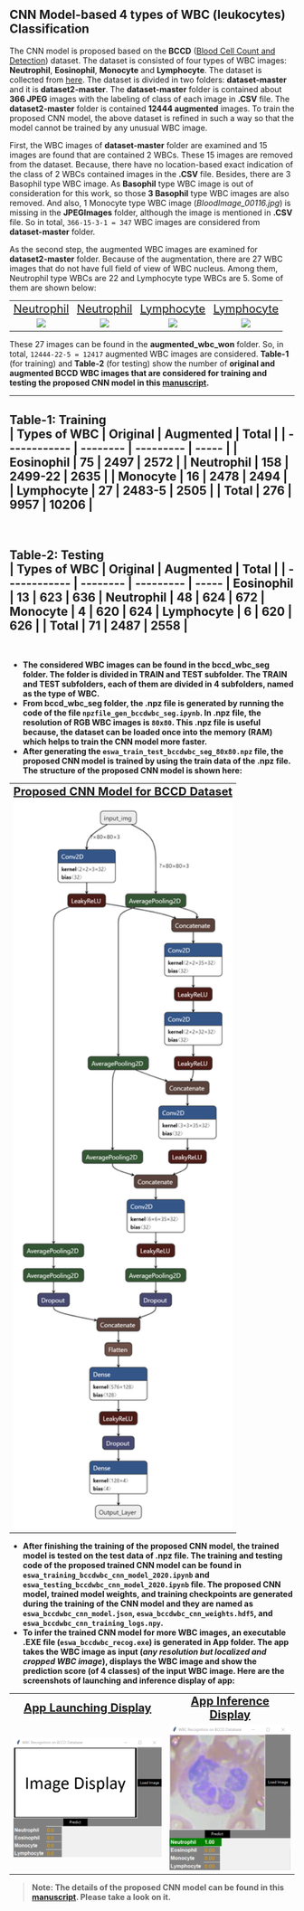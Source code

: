## CNN Model-based 4 types of WBC (leukocytes) Classification
The CNN model is proposed based on the __BCCD__ ([Blood Cell Count and Detection](https://github.com/Shenggan/BCCD_Dataset "BCCD")) dataset. The dataset is consisted of four types of WBC images: __Neutrophil__, __Eosinophil__, __Monocyte__ and __Lymphocyte__. The dataset is collected from [here](https://www.kaggle.com/paultimothymooney/blood-cells/ "Blood Cell Images"). The dataset is divided in two folders: __dataset-master__ and it is __dataset2-master__. The __dataset-master__ folder is contained about <b>366 JPEG</b> images with the labeling of class of each image in <b>.CSV</b> file. The <b>dataset2-master</b> folder is contained <b>12444 augmented</b> images. To train the proposed CNN model, the above dataset is refined in such a way so that the model cannot be trained by any unusual WBC image.

First, the WBC images of <b>dataset-master</b> folder are examined and 15 images are found that are contained 2 WBCs. These 15 images are removed from the dataset. Because, there have no location-based exact indication of the class of 2 WBCs contained images in the <b>.CSV</b> file. Besides, there are 3 Basophil type WBC image. As <b>Basophil</b> type WBC image is out of consideration for this work, so those <b>3 Basophil</b> type WBC images are also removed. And also, 1 Monocyte type WBC image (<i>BloodImage_00116.jpg</i>) is missing in the <b>JPEGImages</b> folder, although the image is mentioned in <b>.CSV</b> file. So in total, `366-15-3-1 = 347` WBC images are considered from <b>dataset-master</b> folder.

As the second step, the augmented WBC images are examined for <b>dataset2-master</b> folder. Because of the augmentation, there are 27 WBC images that do not have full field of view of WBC nucleus. Among them, Neutrophil type WBCs are 22 and Lymphocyte type WBCs are 5. Some of them are shown below:
<table>
  <tr align="center" valign="center">
    <td><span style="font-size: 15pt;"><ins>Neutrophil</ins></span></td>
    <td><span style="font-size: 15pt;"><ins>Neutrophil</ins></span></td>
    <td><span style="font-size: 15pt;"><ins>Lymphocyte</ins></span></td>
    <td><span style="font-size: 15pt;"><ins>Lymphocyte</ins></span></td>
  </tr>
  <tr align="center" valign="center">
    <td><img src="G:\My Drive\My_Github_Repo\An-Automatic-Nucleus-Segmentation-and-CNN-Model-based-Classification-Method-of-White-Blood-Cell\wbc_classify_cnn_model\augmented_wbc_won\Neutrophil_WON\_23_654.jpeg" style="width:100%"></td>
    <td><img src="G:\My Drive\My_Github_Repo\An-Automatic-Nucleus-Segmentation-and-CNN-Model-based-Classification-Method-of-White-Blood-Cell\wbc_classify_cnn_model\augmented_wbc_won\Neutrophil_WON\_141_7403.jpeg" style="width:100%"></td>
    <td><img src="G:\My Drive\My_Github_Repo\An-Automatic-Nucleus-Segmentation-and-CNN-Model-based-Classification-Method-of-White-Blood-Cell\wbc_classify_cnn_model\augmented_wbc_won\Lymphocyte_WON\_18_5780.jpeg" style="width:100%"></td>
    <td><img src="G:\My Drive\My_Github_Repo\An-Automatic-Nucleus-Segmentation-and-CNN-Model-based-Classification-Method-of-White-Blood-Cell\wbc_classify_cnn_model\augmented_wbc_won\Lymphocyte_WON\_5_9697.jpeg" style="width:100%"></td>
  </tr>
</table>

These 27 images can be found in the <b>augmented_wbc_won</b> folder. So, in total, `12444-22-5 = 12417` augmented WBC images are considered.  <b>Table-1</b> (for training) and <b>Table-2</b> (for testing) show the number of <b>original<b> and <b>augmented BCCD</b> WBC images that are considered for training and testing the proposed CNN model in this [manuscript](https://www.sciencedirect.com/science/article/abs/pii/S0957417420300373 "An Automatic Nucleus Segmentation and CNN Model based Classification Method of White Blood Cell").

---
Table-1: <b>Training</b>
<br>
| Types of WBC | Original | Augmented | Total |
| ------------ | -------- | --------- | ----- |
| Eosinophil	  | 75       | 2497      | 2572  |
| Neutrophil	  | 158      | 2499-22   | 2635  |
| Monocyte	    | 16       | 2478      | 2494  |
| Lymphocyte	  | 27       | 2483-5    | 2505  |
| <b>Total</b> | 276      | 9957      | 10206 |
---
<br>

Table-2: __Testing__
<br>
| Types of WBC | Original | Augmented | Total |
| ------------ | -------- | --------- | ----- |
Eosinophil	    | 13       | 623       | 636   | 
Neutrophil	    | 48       | 624       | 672   |
Monocyte	      | 4        | 620       | 624   |
Lymphocyte	    | 6        | 620       | 626   |
| __Total__    | 71       | 2487      | 2558  |
---
<br>

* The considered WBC images can be found in the <b>bccd_wbc_seg</b> folder. The folder is divided in <b>TRAIN</b> and <b>TEST</b> subfolder. The <b>TRAIN</b> and <b>TEST</b> subfolders, each of them are divided in 4 subfolders, named as the type of WBC.
* From <b>bccd_wbc_seg</b> folder, the <b>.npz</b> file is generated by running the code of the file `npzfile_gen_bccdwbc_seg.ipynb`. In <b>.npz</b> file, the resolution of RGB WBC images is `80x80`. This <b>.npz</b> file is useful because, the dataset can be loaded once into the memory (RAM) which helps to train the CNN model more faster.
* After generating the `eswa_train_test_bccdwbc_seg_80x80.npz` file, the proposed CNN model is trained by using the train data of the <b>.npz</b> file. The structure of the proposed CNN model is shown here:
<table>
  <tr align="center" valign="center">
    <td><span style="font-size: 15pt;"><ins>Proposed CNN Model for BCCD Dataset</ins></span></td>
  </tr>
  <tr align="center" valign="center">
    <td><img src="eswa_bccd_wbccnn_model.png" style="width:100%"></td>
  </tr>
</table>

* After finishing the training of the proposed CNN model, the trained model is tested on the test data of <b>.npz</b> file. The training and testing code of the proposed trained CNN model can be found in `eswa_training_bccdwbc_cnn_model_2020.ipynb` and `eswa_testing_bccdwbc_cnn_model_2020.ipynb` file. The proposed CNN model, trained model weights, and training checkpoints are generated during the training of the CNN model and they are named as `eswa_bccdwbc_cnn_model.json`, `eswa_bccdwbc_cnn_weights.hdf5`, and `eswa_bccdwbc_cnn_training_logs.npy`.
* To infer the trained CNN model for more WBC images, an executable <b>.EXE</b> file (`eswa_bccdwbc_recog.exe`) is generated in <b>App</b> folder. The app takes the WBC image as input (<i>any resolution but localized and cropped WBC image</i>), displays the WBC image and show the prediction score (of 4 classes) of the input WBC image. Here are the screenshots of launching and inference display of app:
<table>
  <tr align="center" valign="center">
    <td><span style="font-size: 15pt;"><ins>App Launching Display</ins></span></td>
    <td><span style="font-size: 15pt;"><ins>App Inference Display</ins></span></td>
  </tr>
  <tr align="center" valign="center">
    <td><img src="app_launch_state_disp.png" style="width:100%"></td>
    <td><img src="app_inference_state_disp.png" style="width:100%"></td>
  </tr>
</table>
 
>Note: __The details of the proposed CNN model can be found in this [manuscript](https://www.sciencedirect.com/science/article/abs/pii/S0957417420300373 "An Automatic Nucleus Segmentation and CNN Model based Classification Method of White Blood Cell"). Please take a look on it__.